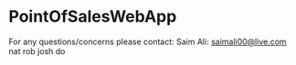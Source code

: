 # PointOfSalesWebApp

For any questions/concerns please contact:
Saim Ali: saimali00@live.com
nat
rob
josh
do
